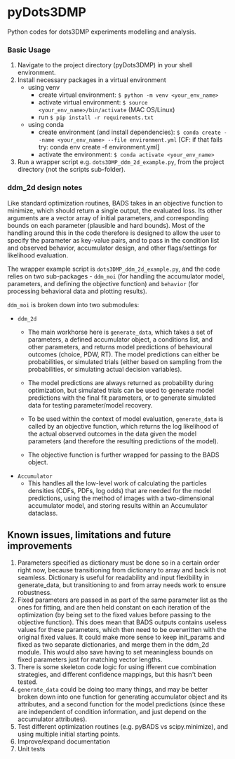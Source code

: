 # pyDots3DMP

Python codes for dots3DMP experiments modelling and analysis.

### Basic Usage

1. Navigate to the project directory (pyDots3DMP) in your shell environment.
1. Install necessary packages in a virtual environment 
    - using venv
        - create virtual environment: ```$ python -m venv <your_env_name>```  
        - activate virtual environment: ```$ source <your_env_name>/bin/activate``` (MAC OS/Linux)
        - run ```$ pip install -r requirements.txt```
    - using conda
        - create environment (and install dependencies): ```$ conda create --name <your_env_name> --file environment.yml```
					[CF: if that fails try: conda env create -f environment.yml]
        - activate the environment: ```$ conda activate <your_env_name>```
1. Run a wrapper script e.g. ```dots3DMP_ddm_2d_example.py```, from the project directory (not the scripts sub-folder).

### ddm_2d design notes

Like standard optimization routines, BADS takes in an objective function to minimize, which should return a single output, the evaluated loss. Its other arguments are a vector array of initial parameters, and corresponding bounds on each parameter (plausible and hard bounds). Most of the handling around this in the code therefore is designed to allow the user to specify the parameter as key-value pairs, and to pass in the condition list and observed behavior, accumulator design, and other flags/settings for likelihood evaluation.

The wrapper example script is ```dots3DMP_ddm_2d_example.py```, and the code relies on two sub-packages - ```ddm_moi``` (for handling the accumulator model, parameters, and defining the objective function) and ```behavior``` (for processing behavioral data and plotting results).

```ddm_moi``` is broken down into two submodules:
- ```ddm_2d```
    - The main workhorse here is ```generate_data```, which takes a set of parameters, a defined accumulator object, a conditions list, and other parameters, and returns model predictions of behavioural outcomes (choice, PDW, RT). The model predictions can either be probabilities, or simulated trials (either based on sampling from the probabilities, or simulating actual decision variables).

    - The model predictions are always returned as probability during optimization, but simulated trials can be used to generate model predictions with the final fit parameters, or to generate simulated data for testing parameter/model recovery.

    - To be used within the context of model evaluation, ```generate_data``` is called by an objective function, which returns the log likelihood of the actual observed outcomes in the data given the model parameters (and therefore the resulting predictions of the model).

    - The objective function is further wrapped for passing to the BADS object.
- ```Accumulator```
    - This handles all the low-level work of calculating the particles densities (CDFs, PDFs, log odds) that are needed for the model predictions, using the method of images with a two-dimensional accumulator model, and storing results within an Accumulator dataclass.


## Known issues, limitations and future improvements


1. Parameters specified as dictionary must be done so in a certain order right now, because transitioning from dictionary to array and back is not seamless. Dictionary is useful for readability and input flexibility in generate_data, but transitioning to and from array needs work to ensure robustness.
2. Fixed parameters are passed in as part of the same parameter list as the ones for fitting, and are then held constant on each iteration of the optimization (by being set to the fixed values before passing to the objective function). This does mean that BADS outputs contains useless values for these parameters, which then need to be overwritten with the original fixed values. It could make more sense to keep init_params and fixed as two separate dictionaries, and merge them in the ddm_2d module. This would also save having to set meaningless bounds on fixed parameters just for matching vector lengths.
2. There is some skeleton code logic for using ifferent cue combination strategies, and different confidence mappings, but this hasn't been tested.
3. ```generate_data``` could be doing too many things, and may be better broken down into one function for generating accumulator object and its attributes, and a second function for the model predictions (since these are independent of condition information, and just depend on the accumulator attributes).
4. Test different optimization routines (e.g. pyBADS vs scipy.minimize), and using multiple initial starting points.
5. Improve/expand documentation
6. Unit tests
